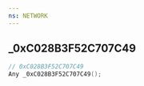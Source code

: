 ```yaml
---
ns: NETWORK
---
```

## _0xC028B3F52C707C49

```c
// 0xC028B3F52C707C49
Any _0xC028B3F52C707C49();
```

